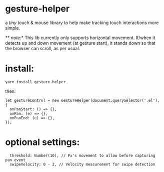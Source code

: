 # gesture-helper
a *tiny* touch & mouse library to help make tracking touch interactions more simple.

** *note:** This lib currently only supports horizontal movement. If/when it detects up and down movement (at gesture start), it stands down so that the browser can scroll, as per usual.

# install:
```yarn install gesture-helper```

then:
```
let gestureControl = new GestureHelper(document.querySelector('.el'), {
  onPanStart: () => {},
  onPan: (e) => {},
  onPanEnd: (e) => {},
});
```

# optional settings:
```
  threshold: Number(10), // Px's movement to allow before capturing pan event
  swipeVelocity: 0 - 2, // Velocity measurement for swipe detection
```

